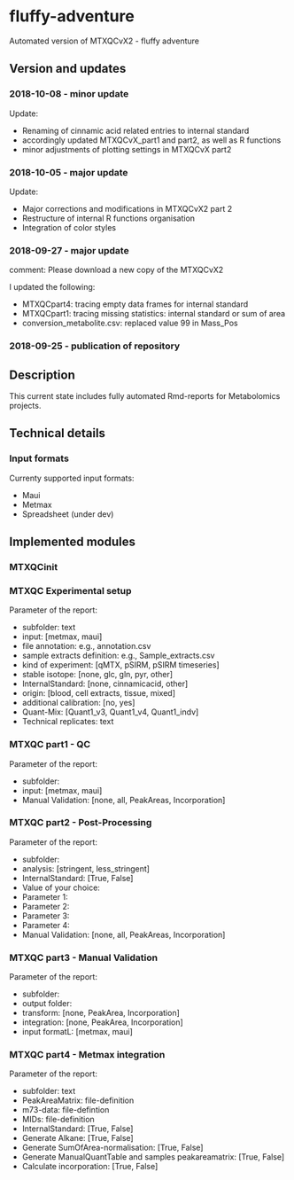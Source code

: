 # fluffy-adventure

Automated version of MTXQCvX2 - fluffy adventure

## Version and updates

### 2018-10-08 - minor update

Update: 
  * Renaming of cinnamic acid related entries to internal standard
  * accordingly updated MTXQCvX_part1 and part2, as well as R functions
  * minor adjustments of plotting settings in MTXQCvX part2
  
### 2018-10-05 - major update

Update: 
  * Major corrections and modifications in MTXQCvX2 part 2
  * Restructure of internal R functions organisation
  * Integration of color styles


### 2018-09-27 - major update

comment: Please download a new copy of the MTXQCvX2

I updated the following:
  * MTXQCpart4: tracing empty data frames for internal standard
  * MTXQCpart1: tracing missing statistics: internal standard or sum of area
  * conversion_metabolite.csv: replaced value 99 in Mass_Pos

### 2018-09-25 - publication of repository

## Description
This current state includes fully automated Rmd-reports for Metabolomics projects.


## Technical details

### Input formats

Currenty supported input formats:
* Maui
* Metmax
* Spreadsheet (under dev)


## Implemented modules
### MTXQCinit

### MTXQC Experimental setup

Parameter of the report: 
* subfolder: text
* input: [metmax, maui]
* file annotation: e.g., annotation.csv
* sample extracts definition: e.g., Sample_extracts.csv
* kind of experiment: [qMTX, pSIRM, pSIRM timeseries]
* stable isotope: [none, glc, gln, pyr, other]
* InternalStandard: [none, cinnamicacid, other]
* origin: [blood, cell extracts, tissue, mixed]
* additional calibration: [no, yes]
* Quant-Mix: [Quant1_v3, Quant1_v4, Quant1_indv]
* Technical replicates: text

### MTXQC part1 - QC

Parameter of the report: 
* subfolder: 
* input: [metmax, maui]
* Manual Validation: [none, all, PeakAreas, Incorporation]
    
    
### MTXQC part2 - Post-Processing

Parameter of the report:
* subfolder:
* analysis: [stringent, less_stringent]
* InternalStandard: [True, False]
* Value of your choice: 
* Parameter 1: 
* Parameter 2: 
* Parameter 3:
* Parameter 4:
* Manual Validation: [none, all, PeakAreas, Incorporation]
    
### MTXQC part3 - Manual Validation

Parameter of the report:
* subfolder:
* output folder:
* transform: [none, PeakArea, Incorporation]
* integration: [none, PeakArea, Incorporation]
* input formatL: [metmax, maui]


### MTXQC part4 - Metmax integration

Parameter of the report: 
* subfolder: text
* PeakAreaMatrix: file-definition
* m73-data: file-defintion
* MIDs: file-definition
* InternalStandard: [True, False]
* Generate Alkane: [True, False]
* Generate SumOfArea-normalisation: [True, False]
* Generate ManualQuantTable and samples peakareamatrix: [True, False]
* Calculate incorporation: [True, False]


